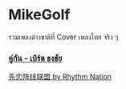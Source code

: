 # MikeGolf
รวมเพลงต่างชาติที่ Cover เพลงไทย จริง ๆ

### [คู่กัน - เบิร์ด ธงชัย](https://www.youtube.com/watch?v=s0CG2PYo1cA)
[先恋阵线联盟 by Rhythm Nation](https://www.youtube.com/watch?v=J1kulqd42GA)
